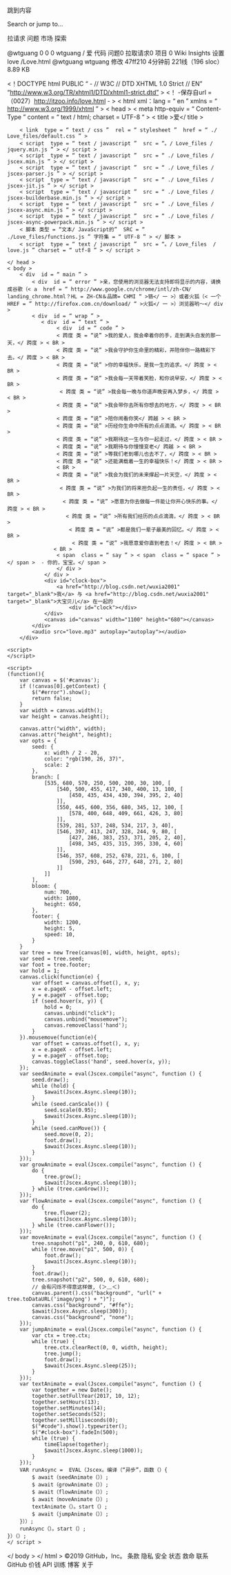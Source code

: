 跳到内容
 
Search or jump to…

拉请求
问题
市场
探索
 
@wtguang 
0
0 0 wtguang / 爱
 代码 问题0 拉取请求0 项目 0 Wiki Insights 设置   
love /Love.html
@wtguang wtguang 修改
47ff210
4分钟前
221线（196 sloc）  8.89 KB
    
<！DOCTYPE html PUBLIC “ -  // W3C // DTD XHTML 1.0 Strict // EN”  “http://www.w3.org/TR/xhtml1/DTD/xhtml1-strict.dtd” >
<！ -保存自url =（0027）http://itzoo.info/love.html - >
< html  xml：lang = “ en ”  xmlns = “ http://www.w3.org/1999/xhtml ” > < head > < meta  http-equiv = “ Content-Type ”  content = “ text / html; charset = UTF-8 “ >
        < title >爱</ title >
        
        < link  type = “ text / css ”  rel = “ stylesheet ”  href = “ ./ Love_files/default.css ” >
        < script  type = “ text / javascript ”  src = “。/ Love_files / jquery.min.js ” > </ script >
        < script  type = “ text / javascript ”  src = “ ./ Love_files / jscex.min.js ” > </ script >
        < script  type = “ text / javascript ”  src = “ ./ Love_files / jscex-parser.js ” > </ script >
        < script  type = “ text / javascript ”  src = “ ./ Love_files / jscex-jit.js ” > </ script >
        < script  type = “ text / javascript ”  src = “ ./ Love_files / jscex-builderbase.min.js ” > </ script >
        < script  type = “ text / javascript ”  src = “ ./ Love_files / jscex-async.min.js ” > </ script >
        < script  type = “ text / javascript ”  src = “ ./ Love_files / jscex-async-powerpack.min.js ” > </ script >
        < 脚本 类型 = “文本/ JavaScript的”  SRC = “ ./Love_files/functions.js ” 字符集 = “ UTF-8 ” > </ 脚本 >
        < script  type = “ text / javascript ”  src = “。/ Love_files  / love.js ” charset = “ utf-8 ” > </ script >

    </ head >
    < body >
        < div  id = “ main ” >
            < div  id = “ error ” >亲，您使用的浏览器无法支持即将显示的内容，请换成谷歌（< a  href = “ http://www.google.cn/chrome/intl/zh-CN/ landing_chrome.html？HL = ZH-CN＆品牌= CHMI “ >铬</ 一 >）或者火狐（< 一个 HREF = ” http://firefox.com.cn/download/ “ >火狐</ 一 >）浏览器哟〜</ div >
            < div  id = “ wrap ” >
               < div  id = “ text ” >
                    < div  id = “ code ” >                 
                    < 跨度 类 = “说” >我的爱人，我会牵着你的手，走到满头白发的那一天，</ 跨度 > < BR >
                    < 跨度 类 = “说” >我会守护你生命里的精彩，并陪伴你一路精彩下去。</ 跨度 > < BR >
                    < 跨度 类 = “说” >你的幸福快乐，是我一生的追求。</ 跨度 > < BR >
                    < 跨度 类 = “说” >我会每一天带着笑脸，和你说早安，</ 跨度 > < BR >
                     < 跨度 类 = “说” >我会每一晚与你道声晚安再入梦乡，</ 跨度 > < BR >
                    < 跨度 类 = “说” >我会带你去所有你想去的地方，</ 跨度 > < BR >
                    < 跨度 类 = “说” >陪你闹看你笑</ 跨越 > < BR >
                    < 跨度 类 = “说” >历经你生命中所有的点点滴滴。</ 跨度 > < BR >
                    < 跨度 类 = “说” >我期待这一生与你一起走过，</ 跨度 > < BR >
                    < 跨度 类 = “说” >我期待与你慢慢变老</ 跨越 > < BR >
                    < 跨度 类 = “说” >等我们老到哪儿也去不了，</ 跨度 > < BR >
                    < 跨度 类 = “说” >还能满载着一生的幸福快乐！</ 跨度 > < BR >
                    < BR >
                    < 跨度 类 = “说” >我会为我们的未来撑起一片天空，</ 跨度 > < BR >
                     < 跨度 类 = “说” >为我们的将来担负起一生的责任，</ 跨度 > < BR >
                      < 跨度 类 = “说” >愿意为你去做每一件能让你开心快乐的事。</ 跨度 > < BR >
                       < 跨度 类 = “说” >所有我们经历的点点滴滴，</ 跨度 > < BR >
                        < 跨度 类 = “说” >都是我们一辈子最美的回忆。</ 跨度 > < BR >
                         < 跨度 类 = “说” >我愿意爱你直到老去！</ 跨度 > < BR >
                   < BR >
                    < span  class = “ say ” > < span  class = “ space ” > </ span >  - 你的，宝宝。</ span >
                    </ div >
                </ div >
                <div id="clock-box">
                    <a href="http://blog.csdn.net/wuxia2001" target="_blank">我</a> 与 <a href="http://blog.csdn.net/wuxia2001" target="_blank">大宝贝儿</a> 在一起的
                        <div id="clock"></div>
                </div>
                <canvas id="canvas" width="1100" height="680"></canvas>
            </div>
            <audio src="love.mp3" autoplay="autoplay"></audio>
        </div>
    
    <script>
    </script>

    <script>
    (function(){
        var canvas = $('#canvas');
        if (!canvas[0].getContext) {
            $("#error").show();
            return false;
        }
        var width = canvas.width();
        var height = canvas.height();
        
        canvas.attr("width", width);
        canvas.attr("height", height);
        var opts = {
            seed: {
                x: width / 2 - 20,
                color: "rgb(190, 26, 37)",
                scale: 2
            },
            branch: [
                [535, 680, 570, 250, 500, 200, 30, 100, [
                    [540, 500, 455, 417, 340, 400, 13, 100, [
                        [450, 435, 434, 430, 394, 395, 2, 40]
                    ]],
                    [550, 445, 600, 356, 680, 345, 12, 100, [
                        [578, 400, 648, 409, 661, 426, 3, 80]
                    ]],
                    [539, 281, 537, 248, 534, 217, 3, 40],
                    [546, 397, 413, 247, 328, 244, 9, 80, [
                        [427, 286, 383, 253, 371, 205, 2, 40],
                        [498, 345, 435, 315, 395, 330, 4, 60]
                    ]],
                    [546, 357, 608, 252, 678, 221, 6, 100, [
                        [590, 293, 646, 277, 648, 271, 2, 80]
                    ]]
                ]] 
            ],
            bloom: {
                num: 700,
                width: 1080,
                height: 650,
            },
            footer: {
                width: 1200,
                height: 5,
                speed: 10,
            }
        }
        var tree = new Tree(canvas[0], width, height, opts);
        var seed = tree.seed;
        var foot = tree.footer;
        var hold = 1;
        canvas.click(function(e) {
            var offset = canvas.offset(), x, y;
            x = e.pageX - offset.left;
            y = e.pageY - offset.top;
            if (seed.hover(x, y)) {
                hold = 0; 
                canvas.unbind("click");
                canvas.unbind("mousemove");
                canvas.removeClass('hand');
            }
        }).mousemove(function(e){
            var offset = canvas.offset(), x, y;
            x = e.pageX - offset.left;
            y = e.pageY - offset.top;
            canvas.toggleClass('hand', seed.hover(x, y));
        });
        var seedAnimate = eval(Jscex.compile("async", function () {
            seed.draw();
            while (hold) {
                $await(Jscex.Async.sleep(10));
            }
            while (seed.canScale()) {
                seed.scale(0.95);
                $await(Jscex.Async.sleep(10));
            }
            while (seed.canMove()) {
                seed.move(0, 2);
                foot.draw();
                $await(Jscex.Async.sleep(10));
            }
        }));
        var growAnimate = eval(Jscex.compile("async", function () {
            do {
                tree.grow();
                $await(Jscex.Async.sleep(10));
            } while (tree.canGrow());
        }));
        var flowAnimate = eval(Jscex.compile("async", function () {
            do {
                tree.flower(2);
                $await(Jscex.Async.sleep(10));
            } while (tree.canFlower());
        }));
        var moveAnimate = eval(Jscex.compile("async", function () {
            tree.snapshot("p1", 240, 0, 610, 680);
            while (tree.move("p1", 500, 0)) {
                foot.draw();
                $await(Jscex.Async.sleep(10));
            }
            foot.draw();
            tree.snapshot("p2", 500, 0, 610, 680);
            // 会有闪烁不得意这样做, (＞﹏＜)
            canvas.parent().css("background", "url(" + tree.toDataURL('image/png') + ")");
            canvas.css("background", "#ffe");
            $await(Jscex.Async.sleep(300));
            canvas.css("background", "none");
        }));
        var jumpAnimate = eval(Jscex.compile("async", function () {
            var ctx = tree.ctx;
            while (true) {
                tree.ctx.clearRect(0, 0, width, height);
                tree.jump();
                foot.draw();
                $await(Jscex.Async.sleep(25));
            }
        }));
        var textAnimate = eval(Jscex.compile("async", function () {
            var together = new Date();
            together.setFullYear(2017, 10, 12);
            together.setHours(13);
            together.setMinutes(14);
            together.setSeconds(52);
            together.setMilliseconds(0);
            $("#code").show().typewriter();
            $("#clock-box").fadeIn(500);
            while (true) {
                timeElapse(together);
                $await(Jscex.Async.sleep(1000));
            }
        }));
        VAR runAsync =  EVAL（Jscex。编译（“异步”，函数（）{
            $ await（seedAnimate（））;
            $ await（growAnimate（））;
            $ await（flowAnimate（））;
            $ await（moveAnimate（））;
            textAnimate（）。start（）;
            $ await（jumpAnimate（））;
        }））;
        runAsync（）。start（）;
    }）（）;
    </ script >



</ body > </ html >
©2019 GitHub，Inc。
条款
隐私
安全
状态
救命
联系GitHub
价钱
API
训练
博客
关于
